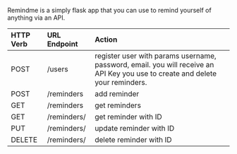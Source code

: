 Remindme is a simply flask app that you can use to remind yourself of anything via an API. 

| HTTP Verb   |      URL Endpoint      |  Action |
|:----------|:-------------|:------|
| POST | /users | register user with params username, password, email. you will receive an API Key you use to create and delete your reminders. |
| POST | /reminders   |  add reminder |
| GET | /reminders |    get reminders |
| GET | /reminders/<ID> |    get reminder with ID |
| PUT | /reminders/<ID> |    update reminder with ID |
| DELETE | /reminders/<ID> |   delete reminder with ID |
